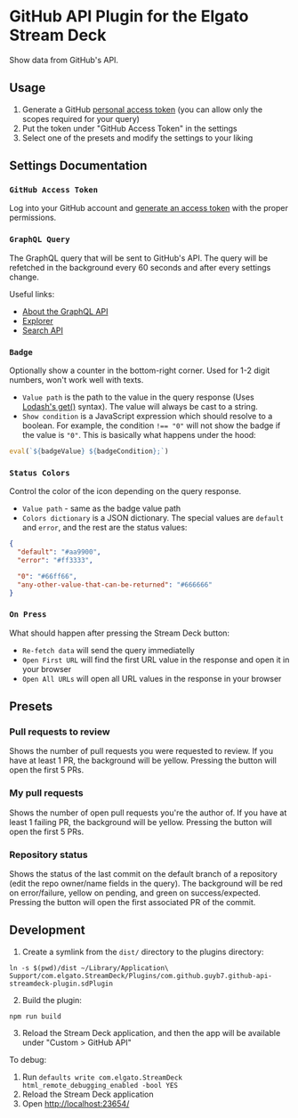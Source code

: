 # GitHub API Plugin for the Elgato Stream Deck

Show data from GitHub's API.

## Usage

1. Generate a GitHub [personal access token](https://github.com/settings/tokens) (you can allow only the scopes required for your query)
2. Put the token under "GitHub Access Token" in the settings
3. Select one of the presets and modify the settings to your liking

## Settings Documentation

### `GitHub Access Token`

Log into your GitHub account and [generate an access token](https://github.com/settings/tokens) with the proper permissions.

### `GraphQL Query`

The GraphQL query that will be sent to GitHub's API. The query will be refetched in the background every 60 seconds and after every settings change.

Useful links:

- [About the GraphQL API](https://docs.github.com/en/graphql/overview/about-the-graphql-api)
- [Explorer](https://docs.github.com/en/graphql/overview/explorer)
- [Search API](https://docs.github.com/en/rest/search)

### `Badge`

Optionally show a counter in the bottom-right corner. Used for 1-2 digit numbers, won't work well with texts.

- `Value path` is the path to the value in the query response (Uses [Lodash's get()](https://lodash.com/docs/#get) syntax). The value will always be cast to a string.
- `Show condition` is a JavaScript expression which should resolve to a boolean.
  For example, the condition `!== "0"` will not show the badge if the value is `"0"`. This is basically what happens under the hood:

```js
eval(`${badgeValue} ${badgeCondition};`)
```

### `Status Colors`

Control the color of the icon depending on the query response.

- `Value path` - same as the badge value path
- `Colors dictionary` is a JSON dictionary. The special values are `default` and `error`, and the rest are the status values:

```json
{
  "default": "#aa9900",
  "error": "#ff3333",

  "0": "#66ff66",
  "any-other-value-that-can-be-returned": "#666666"
}
```

### `On Press`

What should happen after pressing the Stream Deck button:

- `Re-fetch data` will send the query immediatelly
- `Open First URL` will find the first URL value in the response and open it in your browser
- `Open All URLs` will open all URL values in the response in your browser

## Presets

### Pull requests to review

Shows the number of pull requests you were requested to review. If you have at least 1 PR, the background will be yellow. Pressing the button will open the first 5 PRs.

### My pull requests

Shows the number of open pull requests you're the author of. If you have at least 1 failing PR, the background will be yellow. Pressing the button will open the first 5 PRs.

### Repository status

Shows the status of the last commit on the default branch of a repository (edit the repo owner/name fields in the query). The background will be red on error/failure, yellow on pending, and green on success/expected. Pressing the button will open the first associated PR of the commit.

## Development

1. Create a symlink from the `dist/` directory to the plugins directory:

```
ln -s $(pwd)/dist ~/Library/Application\ Support/com.elgato.StreamDeck/Plugins/com.github.guyb7.github-api-streamdeck-plugin.sdPlugin
```

2. Build the plugin:

```
npm run build
```

3. Reload the Stream Deck application, and then the app will be available under "Custom > GitHub API"

To debug:

1. Run `defaults write com.elgato.StreamDeck html_remote_debugging_enabled -bool YES`
2. Reload the Stream Deck application
3. Open [http://localhost:23654/](http://localhost:23654/)
